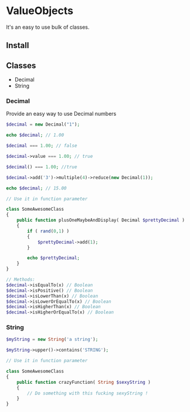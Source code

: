 # ValueObjects

It's an easy to use bulk of classes.

## Install

## Classes

- Decimal
- String

### Decimal

Provide an easy way to use Decimal numbers
```php
$decimal = new Decimal("1");

echo $decimal; // 1.00

$decimal === 1.00; // false

$decimal->value === 1.00; // true

$decimal() === 1.00; //true

$decimal->add('3')->multiple(4)->reduce(new Decimal(1));

echo $decimal; // 15.00

// Use it in function parameter

class SomeAwesomeClass
{
    public function plusOneMaybeAndDisplay( Decimal $prettyDecimal )
    {
        if ( rand(0,1) )
        {
            $prettyDecimal->add(1);
        }

        echo $prettyDecimal;
    }
}

// Methods:
$decimal->isEqualTo(x) // Boolean
$decimal->isPositive() // Boolean
$decimal->isLowerThan(x) // Boolean
$decimal->isLowerOrEqualTo(x) // Boolean
$decimal->isHigherThan(x) // Boolean
$decimal->isHigherOrEqualTo(x) // Boolean

```

### String

```php
$myString = new String('a string');

$myString->upper()->contains('STRING');

// Use it in function parameter

class SomeAwesomeClass
{
    public function crazyFunction( String $sexyString )
    {
        // Do something with this fucking sexyString !
    }
}
```
